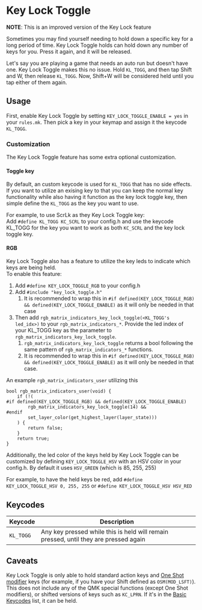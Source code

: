 # Key Lock Toggle

**NOTE**: This is an improved version of the Key Lock feature

Sometimes you may find yourself needing to hold down a specific key for a long period of time. Key Lock Toggle holds can hold down any number of keys for you. Press it again, and it will be released.

Let's say you are playing a game that needs an auto run but doesn't have one. Key Lock Toggle makes this no issue. Hold `KL_TOGG`, and then tap Shift and W, then release `KL_TOGG`. Now, Shift+W will be considered held until you tap either of them again.

## Usage

First, enable Key Lock Toggle by setting `KEY_LOCK_TOGGLE_ENABLE = yes` in your `rules.mk`. Then pick a key in your keymap and assign it the keycode `KL_TOGG`.

### Customization

The Key Lock Toggle feature has some extra optional customization.

#### Toggle key

By default, an custom keycode is used for `KL_TOGG` that has no side effects.
If you want to utilize an exising key to that you can keep the normal key functionality while also having it function as the key lock toggle key, then simple define the `KL_TOGG` as the key you want to use.

For example, to use ScrLk as they Key Lock Toggle key:  
Add `#define KL_TOGG KC_SCRL` to your config.h and use the keycode KL_TOGG for the key you want to work as both `KC_SCRL` and the key lock toggle key.

#### RGB

Key Lock Toggle also has a feature to utilize the key leds to indicate which keys are being held.  
To enable this feature:

1. Add `#define KEY_LOCK_TOGGLE_RGB` to your config.h
1. Add `#include "key_lock_toggle.h"`
    1. It is recommended to wrap this in `#if defined(KEY_LOCK_TOGGLE_RGB) && defined(KEY_LOCK_TOGGLE_ENABLE)` as it will only be needed in that case
1. Then add `rgb_matrix_indicators_key_lock_toggle(<KL_TOGG's led_idx>)` to your `rgb_matrix_indicators_*`. Provide the led index of your KL_TOGG key as the parameter to `rgb_matrix_indicators_key_lock_toggle`.
    1. `rgb_matrix_indicators_key_lock_toggle` returns a bool following the same pattern of `rgb_matrix_indicators_*` functions.
    1. It is recommended to wrap this in `#if defined(KEY_LOCK_TOGGLE_RGB) && defined(KEY_LOCK_TOGGLE_ENABLE)` as it will only be needed in that case.

An example `rgb_matrix_indicators_user` utilizing this

```
bool rgb_matrix_indicators_user(void) {
    if (!(
#if defined(KEY_LOCK_TOGGLE_RGB) && defined(KEY_LOCK_TOGGLE_ENABLE)
        rgb_matrix_indicators_key_lock_toggle(14) &&
#endif
        set_layer_color(get_highest_layer(layer_state)))
    ) {
        return false;
    }
    return true;
}
```

Additionally, the led color of the keys held by Key Lock Toggle can be customized by defining `KEY_LOCK_TOGGLE_HSV` with an HSV color in your config.h. By default it uses `HSV_GREEN` (which is 85, 255, 255)

For example, to have the held keys be red, add `#define KEY_LOCK_TOGGLE_HSV 0, 255, 255` or `#define KEY_LOCK_TOGGLE_HSV HSV_RED`

## Keycodes

| Keycode   | Description                                                                          |
| --------- | ------------------------------------------------------------------------------------ |
| `KL_TOGG` | Any key pressed while this is held will remain pressed, until they are pressed again |

## Caveats

Key Lock Toggle is only able to hold standard action keys and [One Shot modifier](one_shot_keys.md) keys (for example, if you have your Shift defined as `OSM(MOD_LSFT)`).
This does not include any of the QMK special functions (except One Shot modifiers), or shifted versions of keys such as `KC_LPRN`. If it's in the [Basic Keycodes](keycodes_basic.md) list, it can be held.
